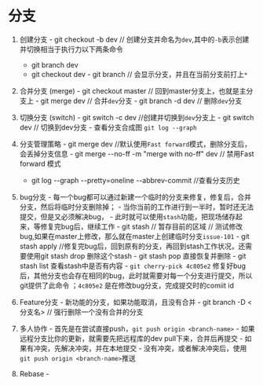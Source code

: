 # 分支
  1. 创建分支 
    - git checkout -b dev // 创建分支并命名为`dev`,其中的`-b`表示创建并切换相当于执行力以下两条命令
      - git branch dev
      - git checkout dev
    - git branch // 会显示分支，并且在当前分支前打上`*`
  2. 合并分支 (merge)
    - git checkout master // 回到master分支上，也就是主分支上
    - git merge dev // 合并`dev`分支
    - git branch -d dev // 删除`dev`分支 
  3. 切换分支 (switch)
    - git switch -c dev //创建并切换到`dev`分支上
    - git switch dev // 切换到dev分支
    - 查看分支合成图 `git log --graph`
  4. 分支管理策略
    - git merge dev //默认使用` Fast forward `模式，删除分支后，会丢掉分支信息
    - git merge --no-ff -m "merge with no-ff" dev // 禁用Fast forward 模式
      -  git log --graph --pretty=oneline --abbrev-commit //查看分支历史

  5. bug分支
    - 每一个bug都可以通过新建一个临时的分支来修复，修复后，合并分支，然后将临时分支删除掉；
    - 当你当前的工作进行到一半时，暂时还无法提交，但是又必须解决bug，
    - 此时就可以使用`stash`功能，把现场储存起来，等修复完bug后，继续工作
    - git stash // 暂存目前的区域
    // 测试修改bug,如果在master上修改，那么就在master上创建临时分支`issue-101`
    - git stash apply  //修复完bug后，回到原有的分支，再回到stash工作状况，还需要使用git stash drop 删除这个stash
    - git stash pop 直接恢复并删除
    - git stash list 查看stash中是否有内容 
    - `git cherry-pick 4c805e2` 修复好bug后，其他分支也会存在相同的bug，此时就需要对每一个分支进行提交，所以git提供了此命令 ；`4c805e2` 是在修改bug分支，完成提交时的comiit id
  
  6. Feature分支
    - 新功能的分支，如果功能取消，且没有合并
    - git branch -D <分支名> // 强行删除一个没有合并的分支

  7. 多人协作
    - 首先是在尝试直接push，`git push origin <branch-name>`
    - 如果远程分支比你的更新，就需要先把远程库的dev pull下来，合并后再提交
    - 如果有冲突，先解决冲突，并在本地提交
    - 没有冲突，或者解决冲突后，使用`git push origin <branch-name>`推送
     
  8. Rebase
    - 